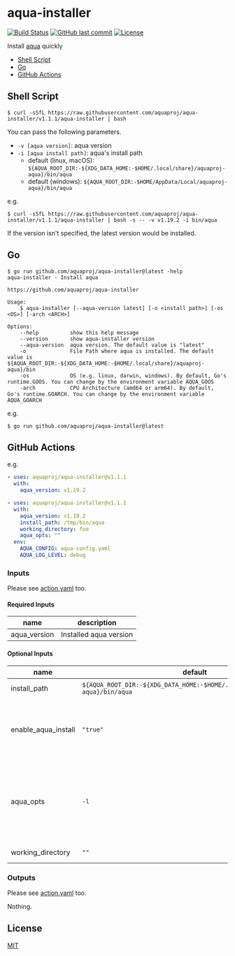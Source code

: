 # aqua-installer

[![Build Status](https://github.com/aquaproj/aqua-installer/workflows/test/badge.svg)](https://github.com/aquaproj/aqua-installer/actions)
[![GitHub last commit](https://img.shields.io/github/last-commit/aquaproj/aqua-installer.svg)](https://github.com/aquaproj/aqua-installer)
[![License](http://img.shields.io/badge/license-mit-blue.svg?style=flat-square)](https://raw.githubusercontent.com/aquaproj/aqua-installer/main/LICENSE)

Install [aqua](https://github.com/aquaproj/aqua) quickly

* [Shell Script](#shell-script)
* [Go](#go)
* [GitHub Actions](#github-actions)

## Shell Script

```console
$ curl -sSfL https://raw.githubusercontent.com/aquaproj/aqua-installer/v1.1.1/aqua-installer | bash
```

You can pass the following parameters.

* `-v [aqua version]`: aqua version
* `-i [aqua install path]`: aqua's install path
  * default (linux, macOS): `${AQUA_ROOT_DIR:-${XDG_DATA_HOME:-$HOME/.local/share}/aquaproj-aqua}/bin/aqua`
  * default (windows): `${AQUA_ROOT_DIR:-$HOME/AppData/Local/aquaproj-aqua}/bin/aqua`

e.g.

```console
$ curl -sSfL https://raw.githubusercontent.com/aquaproj/aqua-installer/v1.1.1/aqua-installer | bash -s -- -v v1.19.2 -i bin/aqua
```

If the version isn't specified, the latest version would be installed.

## Go

```console
$ go run github.com/aquaproj/aqua-installer@latest -help
aqua-installer - Install aqua

https://github.com/aquaproj/aqua-installer

Usage:
	$ aqua-installer [--aqua-version latest] [-o <install path>] [-os <OS>] [-arch <ARCH>]

Options:
	--help          show this help message
	--version       show aqua-installer version
	--aqua-version  aqua version. The default value is "latest"
	-o              File Path where aqua is installed. The default value is ${AQUA_ROOT_DIR:-${XDG_DATA_HOME:-$HOME/.local/share}/aquaproj-aqua}/bin
	-os             OS (e.g. linux, darwin, windows). By default, Go's runtime.GOOS. You can change by the environment variable AQUA_GOOS
	-arch           CPU Architecture (amd64 or arm64). By default, Go's runtime.GOARCH. You can change by the environment variable AQUA_GOARCH
```

e.g.

```console
$ go run github.com/aquaproj/aqua-installer@latest
```

## GitHub Actions

e.g.

```yaml
- uses: aquaproj/aqua-installer@v1.1.1
  with:
    aqua_version: v1.19.2
```

```yaml
- uses: aquaproj/aqua-installer@v1.1.1
  with:
    aqua_version: v1.19.2
    install_path: /tmp/bin/aqua
    working_directory: foo
    aqua_opts: ""
  env:
    AQUA_CONFIG: aqua-config.yaml
    AQUA_LOG_LEVEL: debug
```

### Inputs

Please see [action.yaml](action.yaml) too.

#### Required Inputs

name | description
--- | --- 
aqua_version | Installed aqua version

#### Optional Inputs

name | default | description
--- | --- | ---
install_path | `${AQUA_ROOT_DIR:-${XDG_DATA_HOME:-$HOME/.local/share}/aquaproj-aqua}/bin/aqua` | aqua's install path
enable_aqua_install | `"true"` | if this is `"false"`, executing `aqua i` and updating `GITHUB_PATH` are skipped
aqua_opts | `-l` | `aqua i`'s option. If you want to specify global options, please use environment variables
working_directory | `""` | working directory

### Outputs

Please see [action.yaml](action.yaml) too.

Nothing.

## License

[MIT](LICENSE)
